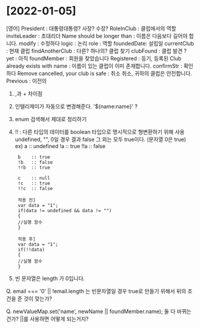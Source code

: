 # [2022-01-05]

[영어]
President : 대통령대통령? 사장? 수장?
RoleInClub : 클럽에서의 역할
inviteLeader : 초대리더
Name should be longer than : 이름은 다음보다 길어야 합니다.
modify : 수정하다
logic : 논리
role : 역할
foundedDate: 설립일
currentClub : 현재 클럽
findAnotherClub : 다른? 하나의? 클럽 찾기
clubFound : 클럽 발견 ?
yet : 아직
foundMember : 회원을 찾았습니다
Registered : 등기, 등록된
Club already exists with name : 이름이 있는 클럽이 이미 존재합니다.
confirmStr : 확인하다
Remove cancelled, your club is safe : 취소 취소, 귀하의 클럽은 안전합니다.
Previous : 이전의


1. ,과 + 차이점
2. 인텔리제이가 자동으로 변경해준다. '${name:name}' ?
3. enum 검색해서 제대로 정리하기
4. !! : 다른 타입의 데이터를 boolean 타입으로 명시적으로 형변환하기 위해 사용
    undefined, "", 0일 경우 결과 false
    그 외는 모두 true이다. (문자열 0은 true)
    ex)
        a    :: undefined
        !a   :: true
        !!a  :: false

        b    :: true
        !b   :: false
        !!b  :: true

        c    :: null
        !c   :: true
        !!c  :: false

        적용 전]
        var data = "1";
        if(data != undefined && data != "")
        {
        //실행 함수
        }

        적용 후]
        var data = "1";
        if(!!data)
        {
        //실행 함수
        }
5. 빈 문자열은 length 가 0입니다.


Q. email === '0' || !email.length 는 빈문자열일 경우 true로 만들기 위해서 뒤의 조건을 준 것이 맞는가?

Q. newValueMap.set('name', newName || foundMember.name);
    둘 다 바뀌는 건가? ||를 사용하면 어떻게 되는거지?
